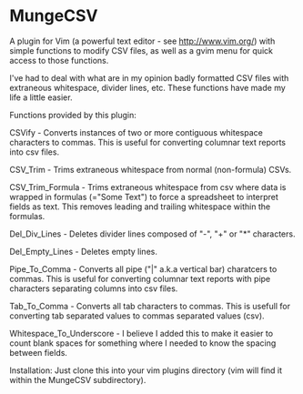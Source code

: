 # MungeCSV
A plugin for Vim (a powerful text editor - see http://www.vim.org/) with simple functions to modify CSV files, as well as a gvim menu for quick access to those functions.

I've had to deal with what are in my opinion badly formatted CSV files with extraneous whitespace, divider lines, etc.  These functions have made my life a little easier.

Functions provided by this plugin:

CSVify - Converts instances of two or more contiguous whitespace characters to commas.  This is useful for converting columnar text reports into csv files.

CSV_Trim - Trims extraneous whitespace from normal (non-formula) CSVs.

CSV_Trim_Formula - Trims extraneous whitespace from csv where data is wrapped in formulas (="Some Text") to force a spreadsheet to interpret fields as text.  This removes leading and trailing whitespace within the formulas.

Del_Div_Lines - Deletes divider lines composed of "-", "+"  or "*" characters.

Del_Empty_Lines - Deletes empty lines.

Pipe_To_Comma - Converts all pipe ("|" a.k.a vertical bar) charatcers to commas.  This is useful for converting columnar text reports with pipe characters separating columns into csv files.

Tab_To_Comma - Converts all tab characters to commas.  This is usefull for converting tab separated values to commas separated values (csv).

Whitespace_To_Underscore - I believe I added this to make it easier to count blank spaces for something where I needed to know the spacing between fields.

Installation:
  Just clone this into your vim plugins directory (vim will find it within the MungeCSV subdirectory).
